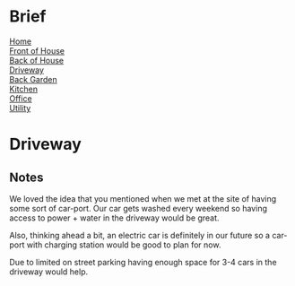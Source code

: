 
# Brief
[Home](brief.md) <br/>
[Front of House](front.md) <br/>
[Back of House](back.md) <br/>
[Driveway](driveway.md) <br/>
[Back Garden](garden.md) <br/>
[Kitchen](kitchen.md) <br/>
[Office](office.md) <br/>
[Utility](utility.md) <br/>

# Driveway

## Notes
We loved the idea that you mentioned when we met at the site of having some sort of car-port. Our car gets washed every weekend so having access to power + water in the driveway would be great. 

Also, thinking ahead a bit, an electric car is definitely in our future so a car-port with charging station would be good to plan for now. 

Due to limited on street parking having enough space for 3-4 cars in the driveway would help. 


